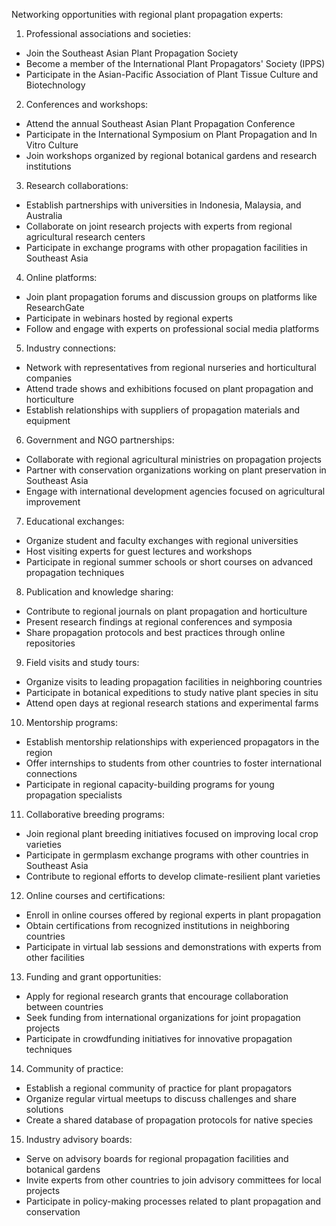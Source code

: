 Networking opportunities with regional plant propagation experts:

1. Professional associations and societies:
- Join the Southeast Asian Plant Propagation Society
- Become a member of the International Plant Propagators' Society (IPPS)
- Participate in the Asian-Pacific Association of Plant Tissue Culture and Biotechnology

2. Conferences and workshops:
- Attend the annual Southeast Asian Plant Propagation Conference
- Participate in the International Symposium on Plant Propagation and In Vitro Culture
- Join workshops organized by regional botanical gardens and research institutions

3. Research collaborations:
- Establish partnerships with universities in Indonesia, Malaysia, and Australia
- Collaborate on joint research projects with experts from regional agricultural research centers
- Participate in exchange programs with other propagation facilities in Southeast Asia

4. Online platforms:
- Join plant propagation forums and discussion groups on platforms like ResearchGate
- Participate in webinars hosted by regional experts
- Follow and engage with experts on professional social media platforms

5. Industry connections:
- Network with representatives from regional nurseries and horticultural companies
- Attend trade shows and exhibitions focused on plant propagation and horticulture
- Establish relationships with suppliers of propagation materials and equipment

6. Government and NGO partnerships:
- Collaborate with regional agricultural ministries on propagation projects
- Partner with conservation organizations working on plant preservation in Southeast Asia
- Engage with international development agencies focused on agricultural improvement

7. Educational exchanges:
- Organize student and faculty exchanges with regional universities
- Host visiting experts for guest lectures and workshops
- Participate in regional summer schools or short courses on advanced propagation techniques

8. Publication and knowledge sharing:
- Contribute to regional journals on plant propagation and horticulture
- Present research findings at regional conferences and symposia
- Share propagation protocols and best practices through online repositories

9. Field visits and study tours:
- Organize visits to leading propagation facilities in neighboring countries
- Participate in botanical expeditions to study native plant species in situ
- Attend open days at regional research stations and experimental farms

10. Mentorship programs:
- Establish mentorship relationships with experienced propagators in the region
- Offer internships to students from other countries to foster international connections
- Participate in regional capacity-building programs for young propagation specialists

11. Collaborative breeding programs:
- Join regional plant breeding initiatives focused on improving local crop varieties
- Participate in germplasm exchange programs with other countries in Southeast Asia
- Contribute to regional efforts to develop climate-resilient plant varieties

12. Online courses and certifications:
- Enroll in online courses offered by regional experts in plant propagation
- Obtain certifications from recognized institutions in neighboring countries
- Participate in virtual lab sessions and demonstrations with experts from other facilities

13. Funding and grant opportunities:
- Apply for regional research grants that encourage collaboration between countries
- Seek funding from international organizations for joint propagation projects
- Participate in crowdfunding initiatives for innovative propagation techniques

14. Community of practice:
- Establish a regional community of practice for plant propagators
- Organize regular virtual meetups to discuss challenges and share solutions
- Create a shared database of propagation protocols for native species

15. Industry advisory boards:
- Serve on advisory boards for regional propagation facilities and botanical gardens
- Invite experts from other countries to join advisory committees for local projects
- Participate in policy-making processes related to plant propagation and conservation